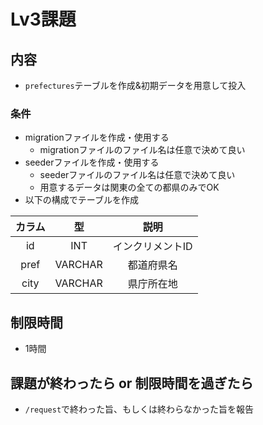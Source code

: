 # Lv3課題

## 内容
- `prefectures`テーブルを作成&初期データを用意して投入
### 条件
- migrationファイルを作成・使用する
  - migrationファイルのファイル名は任意で決めて良い
- seederファイルを作成・使用する
  - seederファイルのファイル名は任意で決めて良い
  - 用意するデータは関東の全ての都県のみでOK
- 以下の構成でテーブルを作成

|カラム|型|説明|
|:---:|:---:|:---:|
|id|INT|インクリメントID|
|pref|VARCHAR|都道府県名|
|city|VARCHAR|県庁所在地|

## 制限時間
- 1時間

## 課題が終わったら or 制限時間を過ぎたら
- `/request`で終わった旨、もしくは終わらなかった旨を報告
